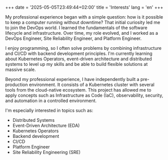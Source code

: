 +++
date = '2025-05-05T23:49:44+02:00'
title = 'Interests'
lang = 'en'
+++

My professional experience began with a simple question: how is it possible to keep a computer running without downtime? That initial curiosity led me to join the DevOps world. I learned the fundamentals of the software lifecycle and infrastructure.
Over time, my role evolved, and I worked as a DevOps Engineer, Site Reliability Engineer, and Platform Engineer.

I enjoy programming, so I often solve problems by combining infrastructure and CI/CD with backend development principles. I'm currently learning about Kubernetes Operators, event-driven architecture and distributed systems to level up my skills and be 
able to build flexible solutions at massive scale.

Beyond my professional experience, I have independently built a pre-production environment. It consists of a Kubernetes cluster with several tools from the cloud-native ecosystem. This project has allowed me to apply concepts such as  Infrastructure as 
Code (IaC), observability, security, and automation in a controlled environment.

I'm especially interested in topics such as:
- Distributed Systems
- Event-Driven Architecture (EDA)
- Kubernetes Operators
- Backend development
- CI/CD
- Platform Engineer
- Site Reliability Engineering (SRE)
